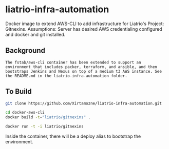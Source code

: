 liatrio-infra-automation
==============

Docker image to extend AWS-CLI to add infrastructure for Liatrio's Project: Gitnexins.
Assumptions: Server has desired AWS credentialing configured and docker and git installed.

Background
----------
``` The fstab/aws-cli container has been extended to support an environment that includes packer, terraform, and ansible, and then bootstraps Jenkins and Nexus on top of a medium t3 AWS instance. See the README.md in the liatrio-infra-automation folder. ```

To Build
-----------------
   ```bash
   git clone https://github.com/Xirtamozne/liatrio-infra-automation.git
   ```
   ```bash
   cd docker-aws-cli
   docker build -t="liatrio/gitnexins" .
   ```
   ```bash
   docker run -t -i liatrio/gitnexins
   ```
Inside the container, there will be a deploy alias to bootstrap the environment.
